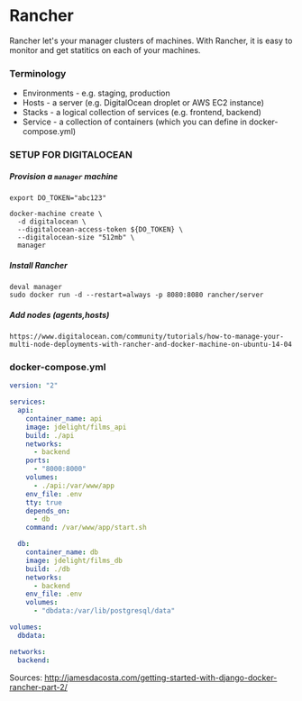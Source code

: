 # Rancher

Rancher let's your manager clusters of machines. 
With Rancher, it is easy to monitor and get statitics on each of your machines.

### Terminology
* Environments - e.g. staging, production
* Hosts - a server (e.g. DigitalOcean droplet or AWS EC2 instance)
* Stacks - a logical collection of services (e.g. frontend, backend)
* Service - a collection of containers (which you can define in docker-compose.yml)

### SETUP FOR DIGITALOCEAN


##### Provision a `manager` machine
```
export DO_TOKEN="abc123"

docker-machine create \
  -d digitalocean \
  --digitalocean-access-token ${DO_TOKEN} \
  --digitalocean-size "512mb" \
  manager 
```
##### Install Rancher

```
deval manager
sudo docker run -d --restart=always -p 8080:8080 rancher/server  
```
##### Add nodes (agents,hosts)
```
https://www.digitalocean.com/community/tutorials/how-to-manage-your-multi-node-deployments-with-rancher-and-docker-machine-on-ubuntu-14-04
```




### docker-compose.yml 
```yaml
version: "2"

services:  
  api:
    container_name: api
    image: jdelight/films_api
    build: ./api
    networks:
      - backend
    ports:
      - "8000:8000"
    volumes:
      - ./api:/var/www/app
    env_file: .env
    tty: true
    depends_on:
      - db
    command: /var/www/app/start.sh

  db:
    container_name: db
    image: jdelight/films_db
    build: ./db
    networks:
      - backend
    env_file: .env
    volumes:
      - "dbdata:/var/lib/postgresql/data"

volumes:  
  dbdata:

networks:  
  backend:
```

Sources:
http://jamesdacosta.com/getting-started-with-django-docker-rancher-part-2/


